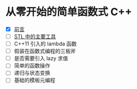 从零开始的简单函数式 C++
========================================

* [x] [前言](chapters/chapter-00-Introduction.md)
* [ ] [STL 中的主要工具](chapters/chapter-01-STL-Tools.md)
* [ ] C++11 引入的 lambda 函数
* [ ] 假装在函数式编程的三板斧
* [ ] 是否需要引入 lazy 求值
* [ ] 简单的函数操作
* [ ] 递归与状态变换
* [ ] 基础的模板元编程
